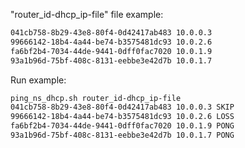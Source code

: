 "router_id-dhcp_ip-file" file example:

```bash
041cb758-8b29-43e8-80f4-0d42417ab483 10.0.0.3
99666142-18b4-4a44-be74-b3575481dc93 10.0.2.6
fa6bf2b4-7034-44de-9441-0dff0fac7020 10.0.1.9
93a1b96d-75bf-408c-8131-eebbe3e42d7b 10.0.1.7

```

Run example:
```bash
ping_ns_dhcp.sh router_id-dhcp_ip-file
041cb758-8b29-43e8-80f4-0d42417ab483 10.0.0.3 SKIP
99666142-18b4-4a44-be74-b3575481dc93 10.0.2.6 LOSS
fa6bf2b4-7034-44de-9441-0dff0fac7020 10.0.1.9 PONG
93a1b96d-75bf-408c-8131-eebbe3e42d7b 10.0.1.7 PONG
```

